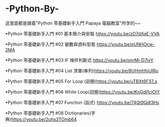 # -Python-By-
这里面都是跟着"Python 零基礎新手入門 Papaya 電腦教室"所学的~~

•Python 零基礎新手入門 #01 基本簡介與安裝 https://youtu.be/zD7dXqE-VVA

•Python 零基礎新手入門 #02 變數與資料型態 https://youtu.be/eUNHOcw-2MA

•Python 零基礎新手入門 #03 IF 條件判斷式  https://youtu.be/onrMi-D7lvY

•Python 零基礎新手入門 #04 List 清單(串列)https://youtu.be/8UHmhfnUIRo

•Python 零基礎新手入門 #05 For Loop (迴圈)https://youtu.be/uTBXt6F37_s

•Python 零基礎新手入門 #06 While Loop(迴圈)https://youtu.be/KnGdj1cjOlY

•Python 零基礎新手入門 #07 Function (函式) https://youtu.be/74Qt9Qdl3Hs

•Python 零基礎新手入門 #08 Dictionaries(字典)https://youtu.be/2uhs3TOmb64
